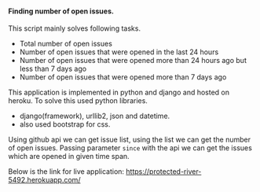#### Finding number of open issues.

This script mainly solves following tasks.

  - Total number of open issues
  - Number of open issues that were opened in the last 24 hours
  - Number of open issues that were opened more than 24 hours ago but less than 7 days ago
  -  Number of open issues that were opened more than 7 days ago

This application is implemented in python and django and hosted on heroku.
To solve this used python libraries.

- django(framework), urllib2, json and datetime.
- also used bootstrap for css.

Using github api we can get issue list, using the list we can get the number of open issues. Passing parameter `since` with the api we can get the issues which are opened in given time span.

Below is the link for live application:
https://protected-river-5492.herokuapp.com/